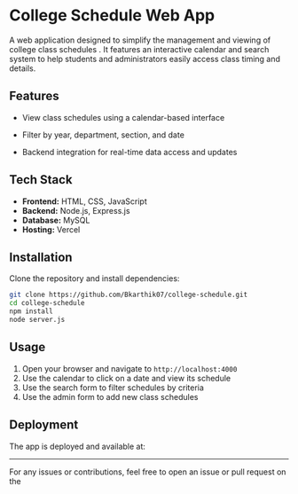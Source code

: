 # College Schedule Web App

A web application designed to simplify the management and viewing of college class schedules . It features an interactive calendar and search system to help students and administrators easily access class timing and details.

## Features

- View class schedules using a calendar-based interface

- Filter by year, department, section, and date

- Backend integration for real-time data access and updates

## Tech Stack

- **Frontend:** HTML, CSS, JavaScript
- **Backend:** Node.js, Express.js
- **Database:** MySQL
- **Hosting:** Vercel

## Installation

Clone the repository and install dependencies:

```bash
git clone https://github.com/Bkarthik07/college-schedule.git
cd college-schedule
npm install
node server.js
```

## Usage

1. Open your browser and navigate to `http://localhost:4000`
2. Use the calendar to click on a date and view its schedule
3. Use the search form to filter schedules by criteria
4. Use the admin form to add new class schedules

## Deployment

The app is deployed and available at:



---

For any issues or contributions, feel free to open an issue or pull request on the

